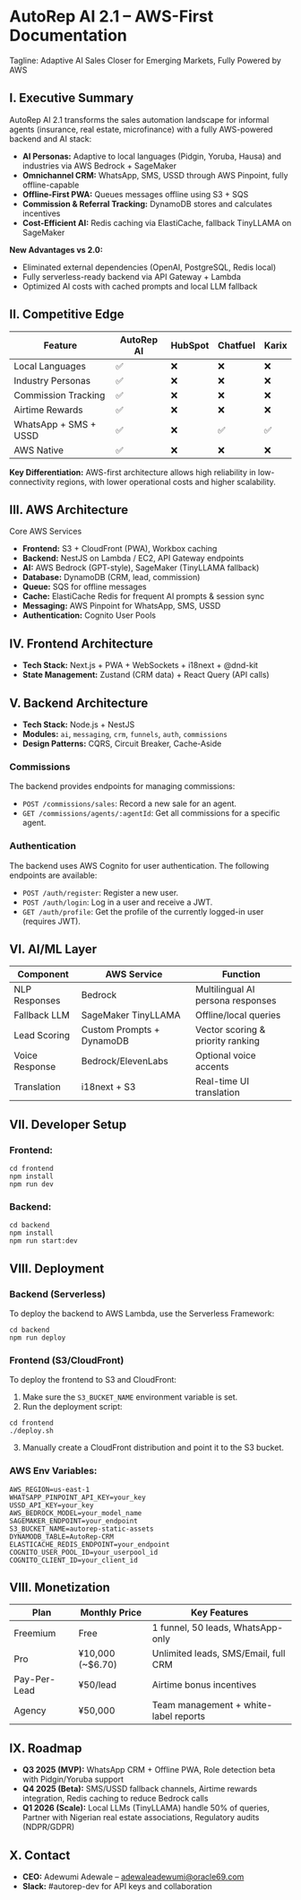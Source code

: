 # AutoRep AI 2.1 – AWS-First Documentation
Tagline: Adaptive AI Sales Closer for Emerging Markets, Fully Powered by AWS

## I. Executive Summary
AutoRep AI 2.1 transforms the sales automation landscape for informal agents (insurance, real estate, microfinance) with a fully AWS-powered backend and AI stack:
- **AI Personas:** Adaptive to local languages (Pidgin, Yoruba, Hausa) and industries via AWS Bedrock + SageMaker
- **Omnichannel CRM:** WhatsApp, SMS, USSD through AWS Pinpoint, fully offline-capable
- **Offline-First PWA:** Queues messages offline using S3 + SQS
- **Commission & Referral Tracking:** DynamoDB stores and calculates incentives
- **Cost-Efficient AI:** Redis caching via ElastiCache, fallback TinyLLAMA on SageMaker

**New Advantages vs 2.0:**
- Eliminated external dependencies (OpenAI, PostgreSQL, Redis local)
- Fully serverless-ready backend via API Gateway + Lambda
- Optimized AI costs with cached prompts and local LLM fallback

## II. Competitive Edge
| Feature | AutoRep AI | HubSpot | Chatfuel | Karix |
|---|---|---|---|---|
| Local Languages | ✅ | ❌ | ❌ | ❌ |
| Industry Personas | ✅ | ❌ | ❌ | ❌ |
| Commission Tracking | ✅ | ❌ | ❌ | ❌ |
| Airtime Rewards | ✅ | ❌ | ❌ | ❌ |
| WhatsApp + SMS + USSD | ✅ | ❌ | ✅ | ✅ |
| AWS Native | ✅ | ❌ | ❌ | ❌ |

**Key Differentiation:** AWS-first architecture allows high reliability in low-connectivity regions, with lower operational costs and higher scalability.

## III. AWS Architecture
Core AWS Services
- **Frontend:** S3 + CloudFront (PWA), Workbox caching
- **Backend:** NestJS on Lambda / EC2, API Gateway endpoints
- **AI:** AWS Bedrock (GPT-style), SageMaker (TinyLLAMA fallback)
- **Database:** DynamoDB (CRM, lead, commission)
- **Queue:** SQS for offline messages
- **Cache:** ElastiCache Redis for frequent AI prompts & session sync
- **Messaging:** AWS Pinpoint for WhatsApp, SMS, USSD
- **Authentication:** Cognito User Pools

## IV. Frontend Architecture
- **Tech Stack:** Next.js + PWA + WebSockets + i18next + @dnd-kit
- **State Management:** Zustand (CRM data) + React Query (API calls)

## V. Backend Architecture
- **Tech Stack:** Node.js + NestJS
- **Modules:** `ai`, `messaging`, `crm`, `funnels`, `auth`, `commissions`
- **Design Patterns:** CQRS, Circuit Breaker, Cache-Aside

### Commissions
The backend provides endpoints for managing commissions:
- `POST /commissions/sales`: Record a new sale for an agent.
- `GET /commissions/agents/:agentId`: Get all commissions for a specific agent.

### Authentication
The backend uses AWS Cognito for user authentication. The following endpoints are available:
- `POST /auth/register`: Register a new user.
- `POST /auth/login`: Log in a user and receive a JWT.
- `GET /auth/profile`: Get the profile of the currently logged-in user (requires JWT).

## VI. AI/ML Layer
| Component | AWS Service | Function |
|---|---|---|
| NLP Responses | Bedrock | Multilingual AI persona responses |
| Fallback LLM | SageMaker TinyLLAMA | Offline/local queries |
| Lead Scoring | Custom Prompts + DynamoDB | Vector scoring & priority ranking |
| Voice Response | Bedrock/ElevenLabs | Optional voice accents |
| Translation | i18next + S3 | Real-time UI translation |

## VII. Developer Setup
### Frontend:
```
cd frontend
npm install
npm run dev
```

### Backend:
```
cd backend
npm install
npm run start:dev
```

## VIII. Deployment
### Backend (Serverless)
To deploy the backend to AWS Lambda, use the Serverless Framework:
```
cd backend
npm run deploy
```

### Frontend (S3/CloudFront)
To deploy the frontend to S3 and CloudFront:
1.  Make sure the `S3_BUCKET_NAME` environment variable is set.
2.  Run the deployment script:
```
cd frontend
./deploy.sh
```
3.  Manually create a CloudFront distribution and point it to the S3 bucket.

### AWS Env Variables:
```
AWS_REGION=us-east-1
WHATSAPP_PINPOINT_API_KEY=your_key
USSD_API_KEY=your_key
AWS_BEDROCK_MODEL=your_model_name
SAGEMAKER_ENDPOINT=your_endpoint
S3_BUCKET_NAME=autorep-static-assets
DYNAMODB_TABLE=AutoRep-CRM
ELASTICACHE_REDIS_ENDPOINT=your_endpoint
COGNITO_USER_POOL_ID=your_userpool_id
COGNITO_CLIENT_ID=your_client_id
```

## VIII. Monetization
| Plan | Monthly Price | Key Features |
|---|---|---|
| Freemium | Free | 1 funnel, 50 leads, WhatsApp-only |
| Pro | ¥10,000 (~$6.70) | Unlimited leads, SMS/Email, full CRM |
| Pay-Per-Lead | ¥50/lead | Airtime bonus incentives |
| Agency | ¥50,000 | Team management + white-label reports |

## IX. Roadmap
- **Q3 2025 (MVP):** WhatsApp CRM + Offline PWA, Role detection beta with Pidgin/Yoruba support
- **Q4 2025 (Beta):** SMS/USSD fallback channels, Airtime rewards integration, Redis caching to reduce Bedrock calls
- **Q1 2026 (Scale):** Local LLMs (TinyLLAMA) handle 50% of queries, Partner with Nigerian real estate associations, Regulatory audits (NDPR/GDPR)

## X. Contact
- **CEO:** Adewumi Adewale – adewaleadewumi@oracle69.com
- **Slack:** #autorep-dev for API keys and collaboration
